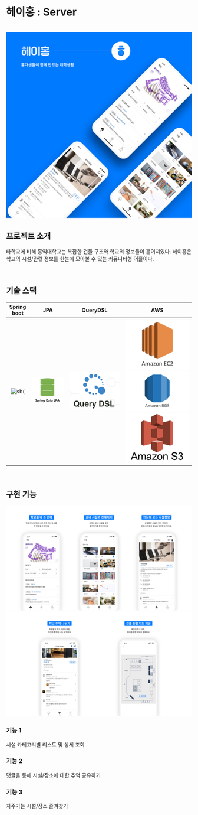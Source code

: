 # 헤이홍 : Server

<p align="center">
  <br>
  <img src="./images/app_main_img.png">
  <br>
</p>

## 프로젝트 소개

<p align="justify">
</p>
타학교에 비해 홍익대학교는 복잡한 건물 구조와 학교의 정보들이 흩어져있다. 헤이홍은 학교의 시설/관련 정보를 한눈에 모아볼 수 있는 커뮤니티형 어플이다.
<p align="center">
</p>

<br>

## 기술 스택

| Spring boot | JPA |  QueryDSL  |  AWS  |
| :--------: | :--------: | :------: | :-----: |
|   ![sb](    |   ![jpa]    | ![dsl] | ![ec2] ![rds] ![s3] |

<br>

## 구현 기능
<img src="./images/app_sub_img1.png"><img src="./images/app_sub_img2.png">
### 기능 1
시설 카테고리별 리스트 및 상세 조회
### 기능 2
댓글을 통해 시설/장소에 대한 추억 공유하기
### 기능 3
자주가는 시설/장소 즐겨찾기 

<br>




<!-- Stack Icon Refernces -->

[sb]: /images/spring.png 
[jpa]: /images/jpa.png
[dsl]: /images/queryDsl.png
[ec2]: /images/ec2.png
[rds]: /images/rds.png
[s3]: /images/s3.png


